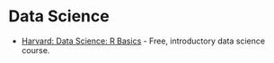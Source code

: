 # Data Science

- [Harvard: Data Science: R Basics](https://online-learning.harvard.edu/course/data-science-r-basics) - Free, introductory data science course.

